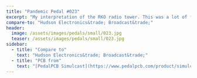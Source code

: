 ```yaml
---
title: "Pandemic Pedal #023"
excerpt: "My interpretation of the RKO radio tower. This was a lot of func to build. It was hard to find 120uF electrolytics that would fit. I think it was worth it in the end though."
compare-to: "Hudson Electronics&trade; Broadcast&trade;"
header:
  image: /assets/images/pedals/small/023.jpg
  teaser: /assets/images/pedals/small/023.jpg
sidebar:
  - title: "Compare to"
    text: "Hudson Electronics&trade; Broadcast&trade;"
  - title: "PCB from"
    text: "[PedalPCB Simulcast](https://www.pedalpcb.com/product/simulcast/)"
---
```


